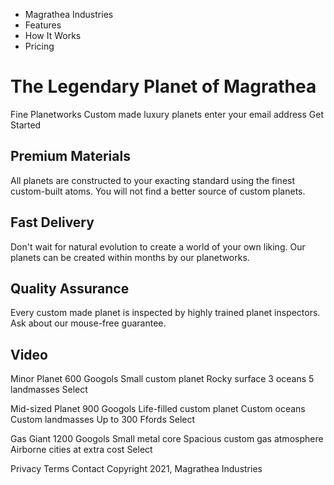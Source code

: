 - Magrathea Industries
- Features
- How It Works
- Pricing

# The Legendary Planet of Magrathea
Fine Planetworks
Custom made luxury planets
enter your email address
Get Started

## Premium Materials
All planets are constructed to your exacting standard using the finest custom-built atoms.  You will not find a better source of custom planets.

## Fast Delivery
Don't wait for natural evolution to create a world of your own liking. Our planets can be created within months by our planetworks.

## Quality Assurance
Every custom made planet is inspected by highly trained planet inspectors.  Ask about our mouse-free guarantee.

## Video

Minor Planet
600 Googols
Small custom planet
Rocky surface
3 oceans
5 landmasses
Select

Mid-sized Planet
900 Googols
Life-filled custom planet
Custom oceans 
Custom landmasses
Up to 300 Ffords
Select

Gas Giant
1200 Googols
Small metal core
Spacious custom gas atmosphere
Airborne cities at extra cost
Select

Privacy
Terms
Contact
Copyright 2021, Magrathea Industries